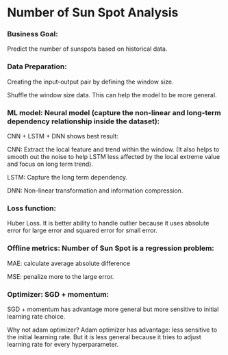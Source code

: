 # Number of Sun Spot Analysis

### Business Goal: 
Predict the number of sunspots based on historical data.

### Data Preparation: 
Creating the input-output pair by defining the window size.

Shuffle the window size data. This can help the model to be more general. 

### ML model: Neural model (capture the non-linear and long-term dependency relationship inside the dataset):
CNN + LSTM + DNN shows best result:

CNN: Extract the local feature and trend within the window. (It also helps to smooth out the noise to help LSTM less affected by the local extreme value and focus on long term trend).

LSTM: Capture the long term dependency.

DNN:  Non-linear transformation and information compression.

### Loss function: 
Huber Loss. It is better ability to handle outlier because it uses absolute error for large error and squared error for small error.

### Offline metrics: Number of Sun Spot is a regression problem:
MAE: calculate average absolute difference

MSE: penalize more to the large error.

### Optimizer: SGD + momentum: 
SGD + momentum has advantage more general but more sensitive to initial learning rate choice. 

Why not adam optimizer?
Adam optimizer has advantage: less sensitive to the initial learning rate. But it is less general because it tries to adjust learning rate for every hyperparameter.

